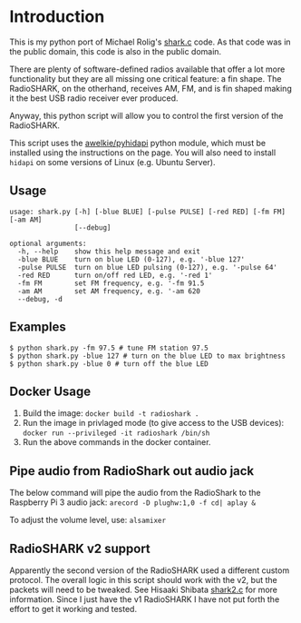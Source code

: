 # Introduction

This is my python port of Michael Rolig's [shark.c](https://raw.githubusercontent.com/benjaminmetzler/shark.py/master/shark.c) code.  As that code was in the public domain, this code is also in the public domain.

There are plenty of software-defined radios available that offer a lot more functionality but they are all missing one critical feature: a fin shape.  The RadioSHARK, on the otherhand, receives AM, FM, and is fin shaped making it the best USB radio receiver ever produced.

Anyway, this python script will allow you to control the first version of the RadioSHARK.

This script uses the [awelkie/pyhidapi](https://github.com/awelkie/pyhidapi) python module, which must be installed using the instructions on the page.  You will also need to install `hidapi` on some versions of Linux (e.g. Ubuntu Server).


## Usage

```
usage: shark.py [-h] [-blue BLUE] [-pulse PULSE] [-red RED] [-fm FM] [-am AM]
                [--debug]

optional arguments:
  -h, --help    show this help message and exit
  -blue BLUE    turn on blue LED (0-127), e.g. '-blue 127'
  -pulse PULSE  turn on blue LED pulsing (0-127), e.g. '-pulse 64'
  -red RED      turn on/off red LED, e.g. '-red 1'
  -fm FM        set FM frequency, e.g. '-fm 91.5
  -am AM        set AM frequency, e.g. '-am 620
  --debug, -d
```

## Examples

```shell
$ python shark.py -fm 97.5 # tune FM station 97.5
$ python shark.py -blue 127 # turn on the blue LED to max brightness
$ python shark.py -blue 0 # turn off the blue LED
```

## Docker Usage

1. Build the image: `docker build -t radioshark .`
1. Run the image in privlaged mode (to give access to the USB devices): `docker run --privileged -it radioshark /bin/sh`
1. Run the above commands in the docker container.


## Pipe audio from RadioShark out audio jack

The below command will pipe the audio from the RadioShark to the Raspberry Pi 3 audio jack:
`arecord -D plughw:1,0 -f cd| aplay &`

To adjust the volume level, use:
`alsamixer`

## RadioSHARK v2 support

Apparently the second version of the RadioSHARK used a different custom protocol.  The overall logic in this script should work with the v2, but the packets will need to be tweaked.  See Hisaaki Shibata [shark2.c](https://raw.githubusercontent.com/benjaminmetzler/shark.py/master/shark2.c) for more information.  Since I just have the v1 RadioSHARK I have not put forth the effort to get it working and tested.
